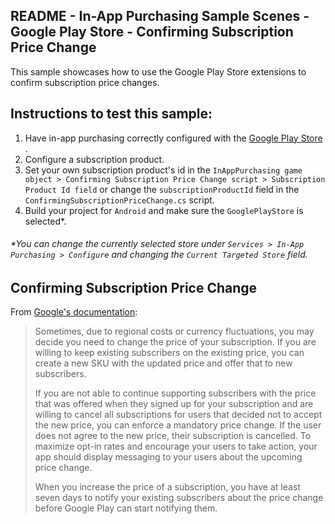 ## README - In-App Purchasing Sample Scenes - Google Play Store - Confirming Subscription Price Change

This sample showcases how to use the Google Play Store extensions to confirm subscription price changes.

## Instructions to test this sample:

1. Have in-app purchasing correctly configured with
   the [Google Play Store](https://docs.unity3d.com/Packages/com.unity.purchasing@3.1/manual/UnityIAPGoogleConfiguration.html)
   .
2. Configure a subscription product.
3. Set your own subscription product's id in
   the `InAppPurchasing game object > Confirming Subscription Price Change script > Subscription Product Id field`
   or change the `subscriptionProductId` field in the `ConfirmingSubscriptionPriceChange.cs` script.
4. Build your project for `Android` and make sure the `GooglePlayStore` is selected*.

###### *You can change the currently selected store under `Services > In-App Purchasing > Configure` and changing the `Current Targeted Store` field.

## Confirming Subscription Price Change

From [Google's documentation](https://developer.android.com/google/play/billing/subscriptions#price-change):

> Sometimes, due to regional costs or currency fluctuations, you may decide you need to change the price of your
> subscription. If you are willing to keep existing subscribers on the existing price, you can create a new SKU with the
> updated price and offer that to new subscribers.
>
> If you are not able to continue supporting subscribers with the price that was offered when they signed up for your
> subscription and are willing to cancel all subscriptions for users that decided not to accept the new price, you can
> enforce a mandatory price change. If the user does not agree to the new price, their subscription is cancelled. To
> maximize opt-in rates and encourage your users to take action, your app should display messaging to your users about the
> upcoming price change.
>
> When you increase the price of a subscription, you have at least seven days to notify your existing subscribers about
> the price change before Google Play can start notifying them.
